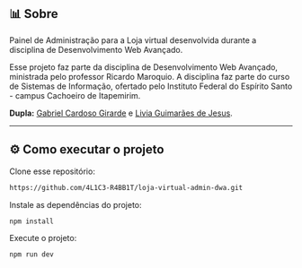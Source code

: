 ## 📊 Sobre

Painel de Administração para a Loja virtual desenvolvida durante a disciplina de Desenvolvimento Web Avançado.

Esse projeto faz parte da disciplina de Desenvolvimento Web Avançado, ministrada pelo professor Ricardo Maroquio. A disciplina faz parte do curso de Sistemas de Informação, ofertado pelo Instituto Federal do Espírito Santo - campus Cachoeiro de Itapemirim.

**Dupla:** [Gabriel Cardoso Girarde](https://github.com/GNobroga) e [Livia Guimarães de Jesus](https://github.com/4L1C3-R4BB1T).

---

## ⚙️ Como executar o projeto

Clone esse repositório:

```bash
https://github.com/4L1C3-R4BB1T/loja-virtual-admin-dwa.git
```

Instale as dependências do projeto:

```bash
npm install
```

Execute o projeto:

```bash
npm run dev
```
